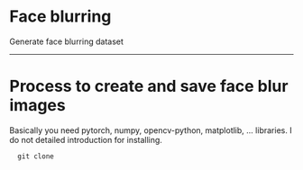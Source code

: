 # Face blurring
Generate face blurring dataset
<img scr="dataset/result.png"/>

---
# Process to create and save face blur images
Basically you need pytorch, numpy, opencv-python, matplotlib, ... libraries. I do not detailed introduction for installing.
```
  git clone 
```
